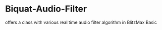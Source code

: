 # Biquat-Audio-Filter
offers a class with various real time audio filter algorithm in BlitzMax Basic
